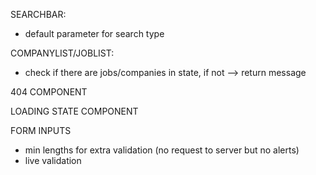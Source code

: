 SEARCHBAR:

- default parameter for search type

COMPANYLIST/JOBLIST:

- check if there are jobs/companies in state, if not --> return message

404 COMPONENT

LOADING STATE COMPONENT

FORM INPUTS

- min lengths for extra validation (no request to server but no alerts)
- live validation
